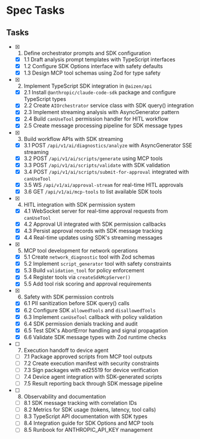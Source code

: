 # Spec Tasks

## Tasks

- [x] 1. Define orchestrator prompts and SDK configuration
  - [x] 1.1 Draft analysis prompt templates with TypeScript interfaces
  - [x] 1.2 Configure SDK Options interface with safety defaults
  - [x] 1.3 Design MCP tool schemas using Zod for type safety

- [x] 2. Implement TypeScript SDK integration in `@aizen/api`
  - [x] 2.1 Install `@anthropic/claude-code-sdk` package and configure TypeScript types
  - [x] 2.2 Create `AIOrchestrator` service class with SDK query() integration
  - [x] 2.3 Implement streaming analysis with AsyncGenerator pattern
  - [x] 2.4 Build `canUseTool` permission handler for HITL workflow
  - [x] 2.5 Create message processing pipeline for SDK message types

- [x] 3. Build workflow APIs with SDK streaming
  - [x] 3.1 POST `/api/v1/ai/diagnostics/analyze` with AsyncGenerator SSE streaming
  - [x] 3.2 POST `/api/v1/ai/scripts/generate` using MCP tools
  - [x] 3.3 POST `/api/v1/ai/scripts/validate` with SDK validation
  - [x] 3.4 POST `/api/v1/ai/scripts/submit-for-approval` integrated with `canUseTool`
  - [x] 3.5 WS `/api/v1/ai/approval-stream` for real-time HITL approvals
  - [x] 3.6 GET `/api/v1/ai/mcp-tools` to list available SDK tools

- [x] 4. HITL integration with SDK permission system
  - [x] 4.1 WebSocket server for real-time approval requests from `canUseTool`
  - [x] 4.2 Approval UI integrated with SDK permission callbacks
  - [x] 4.3 Persist approval records with SDK message tracking
  - [x] 4.4 Real-time updates using SDK's streaming messages

- [x] 5. MCP tool development for network operations
  - [x] 5.1 Create `network_diagnostic` tool with Zod schemas
  - [x] 5.2 Implement `script_generator` tool with safety constraints
  - [x] 5.3 Build `validation_tool` for policy enforcement
  - [x] 5.4 Register tools via `createSdkMcpServer()`
  - [x] 5.5 Add tool risk scoring and approval requirements

- [x] 6. Safety with SDK permission controls
  - [x] 6.1 PII sanitization before SDK query() calls
  - [x] 6.2 Configure SDK `allowedTools` and `disallowedTools`
  - [x] 6.3 Implement `canUseTool` callback with policy validation
  - [x] 6.4 SDK permission denials tracking and audit
  - [x] 6.5 Test SDK's AbortError handling and signal propagation
  - [x] 6.6 Validate SDK message types with Zod runtime checks

- [ ] 7. Execution handoff to device agent
  - [ ] 7.1 Package approved scripts from MCP tool outputs
  - [ ] 7.2 Create execution manifest with security constraints
  - [ ] 7.3 Sign packages with ed25519 for device verification
  - [ ] 7.4 Device agent integration with SDK-generated scripts
  - [ ] 7.5 Result reporting back through SDK message pipeline

- [ ] 8. Observability and documentation
  - [ ] 8.1 SDK message tracking with correlation IDs
  - [ ] 8.2 Metrics for SDK usage (tokens, latency, tool calls)
  - [ ] 8.3 TypeScript API documentation with SDK types
  - [ ] 8.4 Integration guide for SDK Options and MCP tools
  - [ ] 8.5 Runbook for ANTHROPIC_API_KEY management
